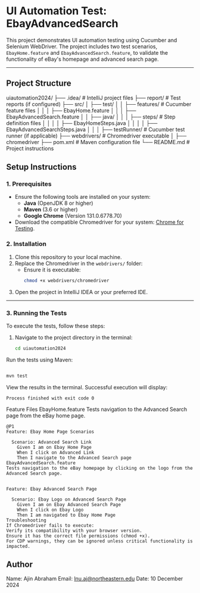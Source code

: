 # UI Automation Test: EbayAdvancedSearch

This project demonstrates UI automation testing using Cucumber and Selenium WebDriver. The project includes two test scenarios, `EbayHome.feature` and `EbayAdvancedSearch.feature`, to validate the functionality of eBay's homepage and advanced search page.

---

## **Project Structure**
uiautomation2024/ ├── .idea/ # IntelliJ project files ├── report/ # Test reports (if configured) ├── src/ │ ├── test/ │ │ ├── features/ # Cucumber feature files │ │ │ ├── EbayHome.feature │ │ │ ├── EbayAdvancedSearch.feature │ │ ├── java/ │ │ │ ├── steps/ # Step definition files │ │ │ │ ├── EbayHomeSteps.java │ │ │ │ ├── EbayAdvancedSearchSteps.java │ │ │ ├── testRunner/ # Cucumber test runner (if applicable) ├── webdrivers/ # Chromedriver executable │ ├── chromedriver ├── pom.xml # Maven configuration file └── README.md # Project instructions


## **Setup Instructions**

### **1. Prerequisites**
- Ensure the following tools are installed on your system:
  - **Java** (OpenJDK 8 or higher)
  - **Maven** (3.6 or higher)
  - **Google Chrome** (Version 131.0.6778.70)
- Download the compatible Chromedriver for your system:
  [Chrome for Testing](https://googlechromelabs.github.io/chrome-for-testing/#stable).



### **2. Installation**
1. Clone this repository to your local machine.
2. Replace the Chromedriver in the `webdrivers/` folder:
   - Ensure it is executable:
     ```bash
     chmod +x webdrivers/chromedriver
     ```
3. Open the project in IntelliJ IDEA or your preferred IDE.

---

### **3. Running the Tests**
To execute the tests, follow these steps:

1. Navigate to the project directory in the terminal:
   ```bash
   cd uiautomation2024
   ```
Run the tests using Maven:

```bash

mvn test
```
View the results in the terminal. Successful execution will display:

```vbnet
Process finished with exit code 0
```
Feature Files
EbayHome.feature
Tests navigation to the Advanced Search page from the eBay home page.

```gherkin
@P1
Feature: Ebay Home Page Scenarios

  Scenario: Advanced Search Link
    Given I am on Ebay Home Page
    When I click on Advanced Link
    Then I navigate to the Advanced Search page
EbayAdvancedSearch.feature
Tests navigation to the eBay homepage by clicking on the logo from the Advanced Search page.
```

```gherkin

Feature: Ebay Advanced Search Page

  Scenario: Ebay Logo on Advanced Search Page
    Given I am on Ebay Advanced Search Page
    When I click on Ebay Logo
    Then I am navigated to Ebay Home Page
Troubleshooting
If Chromedriver fails to execute:
Verify its compatibility with your browser version.
Ensure it has the correct file permissions (chmod +x).
For CDP warnings, they can be ignored unless critical functionality is impacted.
```


## Author
Name: Ajin Abraham
Email: lnu.aj@northeastern.edu
Date: 10 December 2024

